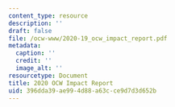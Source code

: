 ```yaml
---
content_type: resource
description: ''
draft: false
file: /ocw-www/2020-19_ocw_impact_report.pdf
metadata:
  caption: ''
  credit: ''
  image_alt: ''
resourcetype: Document
title: 2020 OCW Impact Report
uid: 396dda39-ae99-4d88-a63c-ce9d7d3d652b
---
```

